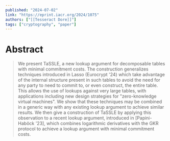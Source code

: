 ```yaml
---
published: "2024-07-02"
link: "https://eprint.iacr.org/2024/1075"
authors: ["[[Tesseract Dore]]"]
tags: ["cryptography", "paper"]
---
```


# Abstract

> We present TaSSLE, a new lookup argument for decomposable tables with minimal commitment costs. The construction generalizes techniques introduced in Lasso (Eurocrypt '24) which take advantage of the internal structure present in such tables to avoid the need for any party to need to commit to, or even construct, the entire table. This allows the use of lookups against very large tables, with applications including new design strategies for "zero-knowledge virtual machines". We show that these techniques may be combined in a generic way with any existing lookup argument to achieve similar results. We then give a construction of TaSSLE by applying this observation to a recent lookup argument, introduced in [Papini-Haböck '23], which combines logarithmic derivatives with the GKR protocol to achieve a lookup argument with minimal commitment costs.